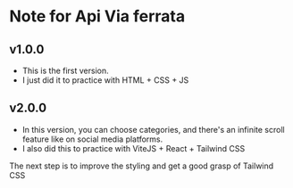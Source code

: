 # Note for Api Via ferrata 

## v1.0.0
- This is the first version. 
- I just did it to practice with HTML + CSS + JS

## v2.0.0
- In this version, you can choose categories, and there's an infinite scroll feature like on social media platforms.
- I also did this to practice with ViteJS + React + Tailwind CSS

The next step is to improve the styling and get a good grasp of Tailwind CSS